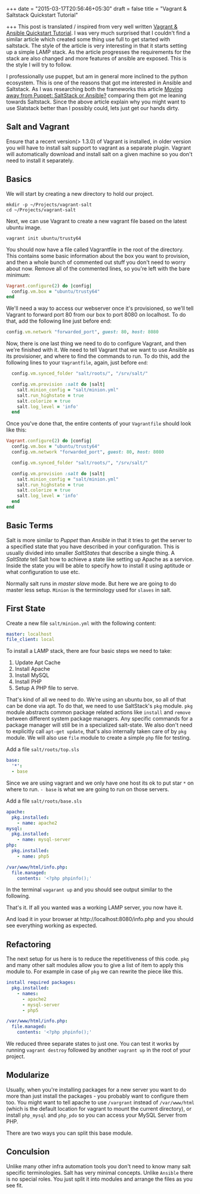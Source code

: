 +++
date = "2015-03-17T20:56:46+05:30"
draft = false
title = "Vagrant & Saltstack Quickstart Tutorial"

+++
This post is translated / inspired from very well written [Vagrant & Ansible Quickstart Tutorial](http://adamcod.es/2014/09/23/vagrant-ansible-quickstart-tutorial.html). I was very much surprised that I couldn't find a similar article which created some thing use full to get started with saltstack. The style of the article is very interesting in that it starts setting up a simple LAMP stack. As the article progresses the requirements for the stack are also changed and more features of ansible are exposed. This is the style I will try to follow.

I professionally use puppet, but am in general more inclined to the python ecosystem. This is one of the reasons that got me interested in Ansible and Saltstack. As I was researching both the frameworks this article [Moving away from Puppet: SaltStack or Ansible?](http://ryandlane.com/blog/2014/08/04/moving-away-from-puppet-saltstack-or-ansible/) comparing them got me leaning towards Saltstack. Since the above article explain why you might want to use Slatstack better than I possibly could, lets just get our hands dirty.

## Salt and Vagrant

Ensure that a recent version(> 1.3.0) of Vagrant is installed, in older version you will have to install salt support to vagrant as a separate plugin. Vagrant will automatically download and install salt on a given machine so you don't need to install it separately.

## Basics

We will start by creating a new directory to hold our project.

    mkdir -p ~/Projects/vagrant-salt
    cd ~/Projects/vagrant-salt

Next, we can use Vagrant to create a new vagrant file based on the latest ubuntu image.

    vagrant init ubuntu/trusty64

You should now have a file called Vagrantfile in the root of the directory. This contains some basic information about the box you want to provision, and then a whole bunch of commented out stuff you don't need to worry about now. Remove all of the commented lines, so you're left with the bare minimum:

```ruby
Vagrant.configure(2) do |config|
  config.vm.box = "ubuntu/trusty64"
end
```
We'll need a way to access our webserver once it's provisioned, so we'll tell Vagrant to forward port 80 from our box to port 8080 on localhost. To do that, add the following line just before end:

```ruby
config.vm.network "forwarded_port", guest: 80, host: 8080
```

Now, there is one last thing we need to do to configure Vagrant, and then we're finished with it. We need to tell Vagrant that we want to use Ansible as its provisioner, and where to find the commands to run. To do this, add the following lines to your `Vagrantfile`, again, just before `end`:

```ruby
  config.vm.synced_folder "salt/roots/", "/srv/salt/"

  config.vm.provision :salt do |salt|
    salt.minion_config = "salt/minion.yml"
    salt.run_highstate = true
    salt.colorize = true
    salt.log_level = 'info'
  end
```

Once you've done that, the entire contents of your `Vagrantfile` should look like this:

```ruby
Vagrant.configure(2) do |config|
  config.vm.box = "ubuntu/trusty64"
  config.vm.network "forwarded_port", guest: 80, host: 8080

  config.vm.synced_folder "salt/roots/", "/srv/salt/"

  config.vm.provision :salt do |salt|
    salt.minion_config = "salt/minion.yml"
    salt.run_highstate = true
    salt.colorize = true
    salt.log_level = 'info'
  end
end
```
## Basic Terms

Salt is more similar to *Puppet* than *Ansible* in that it tries to get the server to a specified state that you have described in your configuration. This is usually divided into smaller *SaltStates* that describe a single thing. A *SaltState* tell Salt how to achieve a state like setting up Apache as a service. Inside the state you will be able to specify how to install it using aptitude or what configuration to use etc.

Normally salt runs in *master slave* mode. But here we are going to do master less setup. `Minion` is the terminology used for `slaves` in salt.

## First State

Create a new file `salt/minion.yml` with the following content:

```yaml
master: localhost
file_client: local
```

To install a LAMP stack, there are four basic steps we need to take:

1. Update Apt Cache
2. Install Apache
3. Install MySQL
4. Install PHP
5. Setup A PHP file to serve.

That's kind of all we need to do. We're using an ubuntu box, so all of that can be done via apt. To do that, we need to use SaltStack's `pkg` module. `pkg` module abstracts common package related actions like `install` and `remove` between different system package managers. Any specific commands for a package manager will still be in a specialized salt-state. We also don't need to explicitly call `apt-get update`, that's also internally taken care of by `pkg` module. We will also use `file` module to create a simple `php` file for testing.

Add a file `salt/roots/top.sls`

```yaml
base:
  '*':
  - base
```
Since we are using vagrant and we only have one host its ok to put star `*` on where to run. `- base` is what we are going to run on those servers.

Add a file `salt/roots/base.sls`

```yaml
apache:
  pkg.installed:
    - name: apache2
mysql:
  pkg.installed:
    - name: mysql-server
php:
  pkg.installed:
    - name: php5

/var/www/html/info.php:
  file.managed:
    contents: '<?php phpinfo();'
```

In the terminal `vagarant up` and you should see output similar to the following.

That's it. If all you wanted was a working LAMP server, you now have it.

And load it in your browser at http://localhost:8080/info.php and you should see everything working as expected.

## Refactoring

The next setup for us here is to reduce the repetitiveness of this code. `pkg` and many other salt modules allow you to give a list of item to apply this module to. For example in case of `pkg` we can rewrite the piece like this.

``` yaml
install required packages:
  pkg.installed:
    - names:
      - apache2
      - mysql-server
      - php5

/var/www/html/info.php:
  file.managed:
    contents: '<?php phpinfo();'
```


We reduced three separate states to just one. You can test it works by running `vagrant destroy` followed by another `vagrant up` in the root of your project.

## Modularize

Usually, when you're installing packages for a new server you want to do more than just install the packages - you probably want to configure them too. You might want to tell apache to use `/vargrant` instead of `/var/www/html` (which is the default location for vagrant to mount the current directory), or install `php_mysql` and `php_pdo` so you can access your MySQL Server from PHP.

There are two ways you can split this base module.

## Conculsion

Unlike many other infra automation tools you don't need to know many salt specific terminologies. Salt has very minimal concepts. Unlike `Ansible` there is no special roles. You just split it into modules and arrange the files as you see fit.
